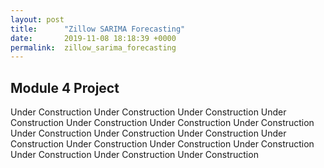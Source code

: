 ```yaml
---
layout: post
title:      "Zillow SARIMA Forecasting"
date:       2019-11-08 18:18:39 +0000
permalink:  zillow_sarima_forecasting
---
```


## Module 4 Project

Under Construction Under Construction Under Construction Under Construction Under Construction Under Construction Under Construction Under Construction Under Construction Under Construction Under Construction Under Construction Under Construction Under Construction Under Construction Under Construction Under Construction 
